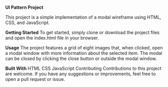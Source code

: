 **UI Pattern Project**

This project is a simple implementation of a modal wireframe using HTML, CSS, and JavaScript.

**Getting Started**
To get started, simply clone or download the project files and open the index.html file in your browser.

**Usage**
The project features a grid of eight images that, when clicked, open a modal window with more information about the selected item. The modal can be closed by clicking the close button or outside the modal window.

**Built With**
HTML
CSS
JavaScript
Contributing
Contributions to this project are welcome. If you have any suggestions or improvements, feel free to open a pull request or issue.
